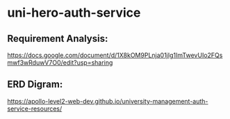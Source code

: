 # uni-hero-auth-service

## Requirement Analysis: 
https://docs.google.com/document/d/1X8kOM9PLnja01jIg1ImTwevUIo2FQsmwf3wRduwV7O0/edit?usp=sharing

## ERD Digram:
https://apollo-level2-web-dev.github.io/university-management-auth-service-resources/
